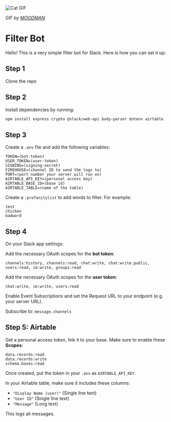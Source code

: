 ![Cat GIF](https://media1.giphy.com/media/v1.Y2lkPTc5MGI3NjExYTYxbnJkN2ExZ3Z0MnppbDk3OXNuc2VpNTZ3cHprOWVlNzBreTlqNyZlcD12MV9pbnRlcm5hbF9naWZfYnlfaWQmY3Q9Zw/VbnUQpnihPSIgIXuZv/giphy.gif)

*GIF by [MOODMAN](https://giphy.com/gifs/computer-cat-wearing-glasses-VbnUQpnihPSIgIXuZv)*

# Filter Bot

Hello! This is a very simple filter bot for Slack. Here is how you can set it up:

## Step 1
Clone the repo

## Step 2
Install dependencies by running:
```bash
npm install express crypto @slack/web-api body-parser dotenv airtable
```

## Step 3
Create a `.env` file and add the following variables:

```env
TOKEN=(bot-token)
USER_TOKEN=(user-token)
SIGNING=(signing-secret)
FIREHOUSE=(channel ID to send the logs to)
PORT=(port number your server will run on)
AIRTABLE_API_KEY=(personal access key)
AIRTABLE_BASE_ID=(base id)
AIRTABLE_TABLE=(name of the table)
```

Create a `.profanitylist` to add words to filter.
For example: 
```
test
chicken
badword
```

## Step 4
On your Slack app settings:

Add the necessary OAuth scopes for the **bot token**:
```
channels:history, channels:read, chat:write, chat:write.public, users:read, im:write, groups:read
```

Add the necessary OAuth scopes for the **user token**:
```
chat:write, im:write, users:read
```

Enable Event Subscriptions and set the Request URL to your endpoint (e.g. your server URL).

Subscribe to: `message.channels`

## Step 5: Airtable

Get a personal access token, link it to your base. Make sure to enable these **Scopes**:

```
data.records:read
data.records:write
schema.bases:read
```

Once created, put the token in your `.env` as `AIRTABLE_API_KEY`.

In your Airtable table, make sure it includes these columns:
- `"Display Name (user)"` (Single line text)
- `"User ID"` (Single line text)
- `"Message"` (Long text)

This logs all messages.